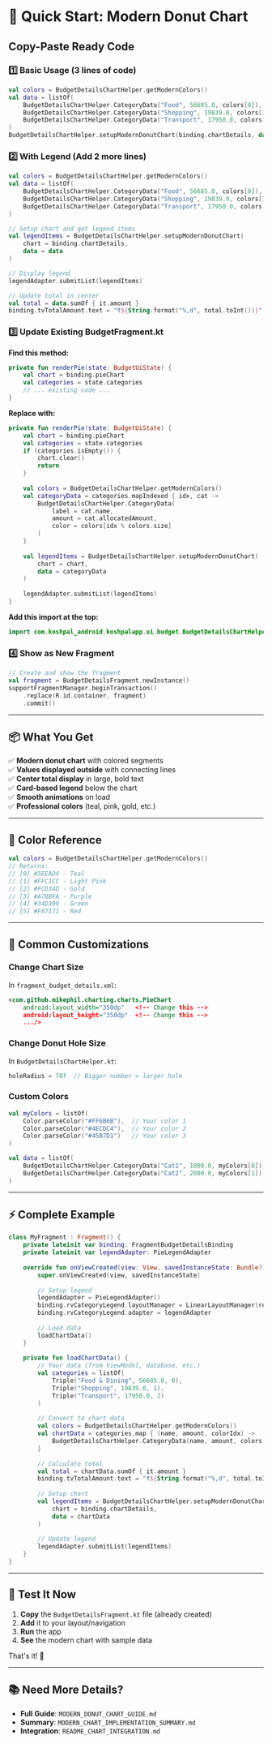 # 🚀 Quick Start: Modern Donut Chart

## Copy-Paste Ready Code

### 1️⃣ Basic Usage (3 lines of code)

```kotlin
val colors = BudgetDetailsChartHelper.getModernColors()
val data = listOf(
    BudgetDetailsChartHelper.CategoryData("Food", 56685.0, colors[0]),
    BudgetDetailsChartHelper.CategoryData("Shopping", 19839.0, colors[1]),
    BudgetDetailsChartHelper.CategoryData("Transport", 17950.0, colors[2])
)
BudgetDetailsChartHelper.setupModernDonutChart(binding.chartDetails, data)
```

### 2️⃣ With Legend (Add 2 more lines)

```kotlin
val colors = BudgetDetailsChartHelper.getModernColors()
val data = listOf(
    BudgetDetailsChartHelper.CategoryData("Food", 56685.0, colors[0]),
    BudgetDetailsChartHelper.CategoryData("Shopping", 19839.0, colors[1]),
    BudgetDetailsChartHelper.CategoryData("Transport", 17950.0, colors[2])
)

// Setup chart and get legend items
val legendItems = BudgetDetailsChartHelper.setupModernDonutChart(
    chart = binding.chartDetails,
    data = data
)

// Display legend
legendAdapter.submitList(legendItems)

// Update total in center
val total = data.sumOf { it.amount }
binding.tvTotalAmount.text = "₹${String.format("%,d", total.toInt())}"
```

### 3️⃣ Update Existing BudgetFragment.kt

**Find this method:**
```kotlin
private fun renderPie(state: BudgetUiState) {
    val chart = binding.pieChart
    val categories = state.categories
    // ... existing code ...
}
```

**Replace with:**
```kotlin
private fun renderPie(state: BudgetUiState) {
    val chart = binding.pieChart
    val categories = state.categories
    if (categories.isEmpty()) {
        chart.clear()
        return
    }
    
    val colors = BudgetDetailsChartHelper.getModernColors()
    val categoryData = categories.mapIndexed { idx, cat ->
        BudgetDetailsChartHelper.CategoryData(
            label = cat.name,
            amount = cat.allocatedAmount,
            color = colors[idx % colors.size]
        )
    }
    
    val legendItems = BudgetDetailsChartHelper.setupModernDonutChart(
        chart = chart,
        data = categoryData
    )
    
    legendAdapter.submitList(legendItems)
}
```

**Add this import at the top:**
```kotlin
import com.koshpal_android.koshpalapp.ui.budget.BudgetDetailsChartHelper
```

### 4️⃣ Show as New Fragment

```kotlin
// Create and show the fragment
val fragment = BudgetDetailsFragment.newInstance()
supportFragmentManager.beginTransaction()
    .replace(R.id.container, fragment)
    .commit()
```

---

## 📦 What You Get

✅ **Modern donut chart** with colored segments  
✅ **Values displayed outside** with connecting lines  
✅ **Center total display** in large, bold text  
✅ **Card-based legend** below the chart  
✅ **Smooth animations** on load  
✅ **Professional colors** (teal, pink, gold, etc.)  

---

## 🎨 Color Reference

```kotlin
val colors = BudgetDetailsChartHelper.getModernColors()
// Returns:
// [0] #5EEAD4 - Teal
// [1] #FFC1CC - Light Pink  
// [2] #FCD34D - Gold
// [3] #A78BFA - Purple
// [4] #34D399 - Green
// [5] #F87171 - Red
```

---

## 🔧 Common Customizations

### Change Chart Size
In `fragment_budget_details.xml`:
```xml
<com.github.mikephil.charting.charts.PieChart
    android:layout_width="350dp"   <!-- Change this -->
    android:layout_height="350dp"  <!-- Change this -->
    .../>
```

### Change Donut Hole Size
In `BudgetDetailsChartHelper.kt`:
```kotlin
holeRadius = 70f  // Bigger number = larger hole
```

### Custom Colors
```kotlin
val myColors = listOf(
    Color.parseColor("#FF6B6B"),  // Your color 1
    Color.parseColor("#4ECDC4"),  // Your color 2
    Color.parseColor("#45B7D1")   // Your color 3
)

val data = listOf(
    BudgetDetailsChartHelper.CategoryData("Cat1", 1000.0, myColors[0]),
    BudgetDetailsChartHelper.CategoryData("Cat2", 2000.0, myColors[1])
)
```

---

## ⚡ Complete Example

```kotlin
class MyFragment : Fragment() {
    private lateinit var binding: FragmentBudgetDetailsBinding
    private lateinit var legendAdapter: PieLegendAdapter
    
    override fun onViewCreated(view: View, savedInstanceState: Bundle?) {
        super.onViewCreated(view, savedInstanceState)
        
        // Setup legend
        legendAdapter = PieLegendAdapter()
        binding.rvCategoryLegend.layoutManager = LinearLayoutManager(requireContext())
        binding.rvCategoryLegend.adapter = legendAdapter
        
        // Load data
        loadChartData()
    }
    
    private fun loadChartData() {
        // Your data (from ViewModel, database, etc.)
        val categories = listOf(
            Triple("Food & Dining", 56685.0, 0),
            Triple("Shopping", 19839.0, 1),
            Triple("Transport", 17950.0, 2)
        )
        
        // Convert to chart data
        val colors = BudgetDetailsChartHelper.getModernColors()
        val chartData = categories.map { (name, amount, colorIdx) ->
            BudgetDetailsChartHelper.CategoryData(name, amount, colors[colorIdx])
        }
        
        // Calculate total
        val total = chartData.sumOf { it.amount }
        binding.tvTotalAmount.text = "₹${String.format("%,d", total.toInt())}"
        
        // Setup chart
        val legendItems = BudgetDetailsChartHelper.setupModernDonutChart(
            chart = binding.chartDetails,
            data = chartData
        )
        
        // Update legend
        legendAdapter.submitList(legendItems)
    }
}
```

---

## 📱 Test It Now

1. **Copy** the `BudgetDetailsFragment.kt` file (already created)
2. **Add** it to your layout/navigation
3. **Run** the app
4. **See** the modern chart with sample data

That's it! 🎉

---

## 📚 Need More Details?

- **Full Guide**: `MODERN_DONUT_CHART_GUIDE.md`
- **Summary**: `MODERN_CHART_IMPLEMENTATION_SUMMARY.md`
- **Integration**: `README_CHART_INTEGRATION.md`
